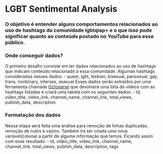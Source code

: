 # LGBT Sentimental Analysis
### O objetivo é entender alguns comportamentos relacionados ao uso de hashtags da comunidade lgbtqiap+ e o que isso pode significar quanto ao conteúdo postado no YouTube para esse público.

### Onde conseguir dados? 
O primeiro desafio consiste em ter dados relacionados ao uso de hashtags que indicam conteúdo relacionado à essa comunidade. Algumas hashtags consideradas nesses dados:
	- queer, lgbt, lesbian, bisexual, pansexual, gay, trans, nonbinary, intersex, asexual
Esses dados serão extraídos por uma ferramenta chamada [Octoparse](octoparse.com/) que devolverá uma lista de vídeos com as hashtags listadas e criará uma tabela com os seguintes dados:
	- Id, video_title, video_link, channel_name, channel_link, total_views, publish_data, description
	

### Formatação dos dados
Nessa etapa será feita uma análise para remoção de linhas duplicadas, remoção de nulos e vazios. Também irá ser criada uma nova variável(coluna) a partir de alguma informação que temos. Ficando assim com esse resultado:
	- Id, video_title, video_link, channel_name, channel_link, total_views, publish_data, description, tags

